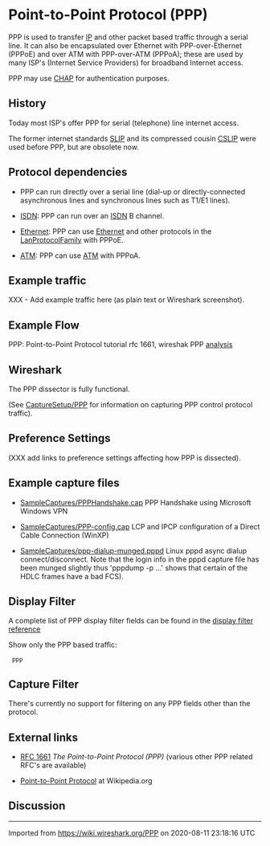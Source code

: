 # Point-to-Point Protocol (PPP)

PPP is used to transfer [IP](/IP) and other packet based traffic through a serial line. It can also be encapsulated over Ethernet with PPP-over-Ethernet (PPPoE) and over ATM with PPP-over-ATM (PPPoA); these are used by many ISP's (Internet Service Providers) for broadband Internet access.

PPP may use [CHAP](/CHAP) for authentication purposes.

## History

Today most ISP's offer PPP for serial (telephone) line internet access.

The former internet standards [SLIP](/SLIP) and its compressed cousin [CSLIP](/CSLIP) were used before PPP, but are obsolete now.

## Protocol dependencies

  - PPP can run directly over a serial line (dial-up or directly-connected asynchronous lines and synchronous lines such as T1/E1 lines).

  - [ISDN](/ISDN): PPP can run over an [ISDN](/ISDN) B channel.

  - [Ethernet](/Ethernet): PPP can use [Ethernet](/Ethernet) and other protocols in the [LanProtocolFamily](/LanProtocolFamily) with PPPoE.

  - [ATM](/ATM): PPP can use [ATM](/ATM) with PPPoA.

## Example traffic

XXX - Add example traffic here (as plain text or Wireshark screenshot).

## Example Flow

PPP: Point-to-Point Protocol tutorial rfc 1661, wireshak PPP [analysis](https://www.youtube.com/watch?v=iqM9SmrWENQ)

## Wireshark

The PPP dissector is fully functional.

(See [CaptureSetup/PPP](/CaptureSetup/PPP) for information on capturing PPP control protocol traffic).

## Preference Settings

(XXX add links to preference settings affecting how PPP is dissected).

## Example capture files

  - [SampleCaptures/PPPHandshake.cap](uploads/__moin_import__/attachments/SampleCaptures/PPPHandshake.cap) PPP Handshake using Microsoft Windows VPN

  - [SampleCaptures/PPP-config.cap](uploads/__moin_import__/attachments/SampleCaptures/PPP-config.cap) LCP and IPCP configuration of a Direct Cable Connection (WinXP)

  - [SampleCaptures/ppp-dialup-munged.pppd](uploads/__moin_import__/attachments/SampleCaptures/ppp-dialup-munged.pppd) Linux pppd async dialup connect/disconnect. Note that the login info in the pppd capture file has been munged slightly thus 'pppdump -p ...' shows that certain of the HDLC frames have a bad FCS).

## Display Filter

A complete list of PPP display filter fields can be found in the [display filter reference](http://www.wireshark.org/docs/dfref/p/ppp.html)

Show only the PPP based traffic:

``` 
 ppp
```

## Capture Filter

There's currently no support for filtering on any PPP fields other than the protocol.

## External links

  - [RFC 1661](http://www.ietf.org/rfc/rfc1661.txt) *The Point-to-Point Protocol (PPP)* (various other PPP related RFC's are available)

  - [Point-to-Point Protocol](http://en.wikipedia.org/wiki/Point-to-Point_Protocol) at Wikipedia.org

## Discussion

---

Imported from https://wiki.wireshark.org/PPP on 2020-08-11 23:18:16 UTC
